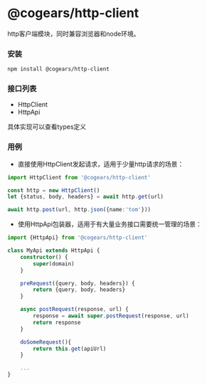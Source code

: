 # @cogears/http-client
http客户端模块，同时兼容浏览器和node环境。

### 安装
```bash
npm install @cogears/http-client
```


### 接口列表
- HttpClient
- HttpApi
  
具体实现可以查看types定义


### 用例

- 直接使用HttpClient发起请求，适用于少量http请求的场景：
```typescript
import HttpClient from '@cogears/http-client'

const http = new HttpClient()
let {status, body, headers} = await http.get(url)

await http.post(url, http.json({name:'tom'}))

```


- 使用HttpApi包装器，适用于有大量业务接口需要统一管理的场景：
```typescript
import {HttpApi} from '@cogears/http-client'

class MyApi extends HttpApi {
    constructor() {
        super(domain)
    }

    preRequest({query, body, headers}) {
        return {query, body, headers}
    }

    async postRequest(response, url) {
        response = await super.postRequest(response, url)
        return response
    }

    doSomeRequest(){
        return this.get(apiUrl)
    }

    ...
}
```
